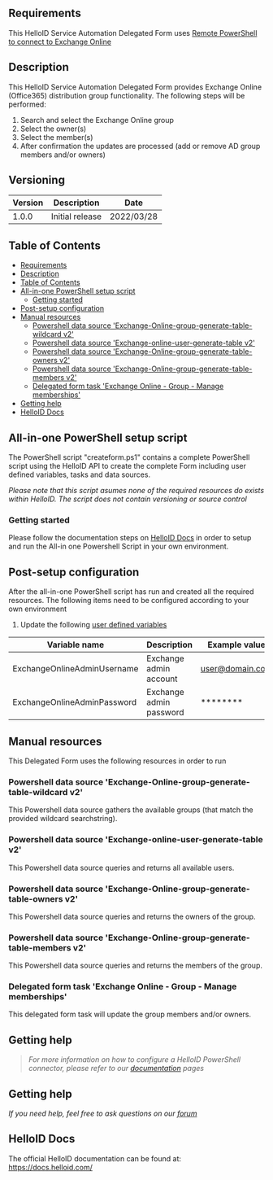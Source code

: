 <!-- Requirements -->
## Requirements
This HelloID Service Automation Delegated Form uses [Remote PowerShell to connect to Exchange Online](https://docs.microsoft.com/en-us/powershell/exchange/connect-to-exchange-servers-using-remote-powershell?view=exchange-ps)

<!-- Description -->
## Description
This HelloID Service Automation Delegated Form provides Exchange Online (Office365) distribution group functionality. The following steps will be performed:
 1. Search and select the Exchange Online group
 2. Select the owner(s)
 3. Select the member(s)
 4. After confirmation the updates are processed (add or remove AD group members and/or owners)

## Versioning
| Version | Description | Date |
| - | - | - |
| 1.0.0   | Initial release | 2022/03/28  |

<!-- TABLE OF CONTENTS -->
## Table of Contents
- [Requirements](#requirements)
- [Description](#description)
- [Table of Contents](#table-of-contents)
- [All-in-one PowerShell setup script](#all-in-one-powershell-setup-script)
  - [Getting started](#getting-started)
- [Post-setup configuration](#post-setup-configuration)
- [Manual resources](#manual-resources)
  - [Powershell data source 'Exchange-Online-group-generate-table-wildcard v2'](#powershell-data-source-Exchange-Online-group-generate-table-wildcard-v2)
  - [Powershell data source 'Exchange-online-user-generate-table v2'](#powershell-data-source-Exchange-online-user-generate-table-v2)
  - [Powershell data source 'Exchange-Online-group-generate-table-owners v2'](#powershell-data-source-Exchange-Online-group-generate-table-owners-v2)
  - [Powershell data source 'Exchange-Online-group-generate-table-members v2'](#powershell-data-source-Exchange-Online-group-generate-table-members-v2)
  - [Delegated form task 'Exchange Online - Group - Manage memberships'](#Delegated-form-task-Exchange-Online-Group-Manage-memberships)
- [Getting help](#getting-help)
- [HelloID Docs](#helloid-docs)


## All-in-one PowerShell setup script
The PowerShell script "createform.ps1" contains a complete PowerShell script using the HelloID API to create the complete Form including user defined variables, tasks and data sources.

 _Please note that this script asumes none of the required resources do exists within HelloID. The script does not contain versioning or source control_


### Getting started
Please follow the documentation steps on [HelloID Docs](https://docs.helloid.com/hc/en-us/articles/360017556559-Service-automation-GitHub-resources) in order to setup and run the All-in one Powershell Script in your own environment.

 
## Post-setup configuration
After the all-in-one PowerShell script has run and created all the required resources. The following items need to be configured according to your own environment
 1. Update the following [user defined variables](https://docs.helloid.com/hc/en-us/articles/360014169933-How-to-Create-and-Manage-User-Defined-Variables)

| Variable name                             | Description                                   | Example value     |
| ----------------------------------------- | --------------------------------------------- | ----------------- |
| ExchangeOnlineAdminUsername               | Exchange admin account                        | user@domain.com   |
| ExchangeOnlineAdminPassword               | Exchange admin password                       | ********          |


## Manual resources
This Delegated Form uses the following resources in order to run

### Powershell data source 'Exchange-Online-group-generate-table-wildcard v2'
This Powershell data source gathers the available groups (that match the provided wildcard searchstring).

### Powershell data source 'Exchange-online-user-generate-table v2'
This Powershell data source queries and returns all available users.

### Powershell data source 'Exchange-Online-group-generate-table-owners v2'
This Powershell data source queries and returns the owners of the group.

### Powershell data source 'Exchange-Online-group-generate-table-members v2'
This Powershell data source queries and returns the members of the group.

### Delegated form task 'Exchange Online - Group - Manage memberships'
This delegated form task will update the group members and/or owners.

## Getting help
> _For more information on how to configure a HelloID PowerShell connector, please refer to our [documentation](https://docs.helloid.com/hc/en-us/articles/360012518799-How-to-add-a-target-system) pages_

## Getting help
_If you need help, feel free to ask questions on our [forum](https://forum.helloid.com/forum/helloid-connectors/service-automation/804-helloid-sa-exchange-online-manage-group-members-and-or-owners)_

## HelloID Docs
The official HelloID documentation can be found at: https://docs.helloid.com/